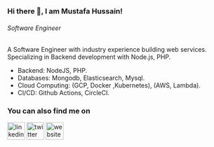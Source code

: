 ### Hi there 👋, I am Mustafa Hussain!
###### *Software Engineer*

A Software Engineer with industry experience building web services. Specializing in Backend development with Node.js, PHP. 

* Backend: NodeJS, PHP.
* Databases: Mongodb, Elasticsearch, Mysql.
* Cloud Computing: (GCP, Docker ,Kubernetes), (AWS, Lambda).
* CI/CD: Github Actions, CircleCI.


### You can also find me on
[<img src='https://cdn.jsdelivr.net/npm/simple-icons@3.0.1/icons/linkedin.svg' alt='linkedin' height='40'>](https://www.linkedin.com/in/mustafah15/) [<img src='https://cdn.jsdelivr.net/npm/simple-icons@3.0.1/icons/twitter.svg' alt='twitter' height='40'>](https://twitter.com/mustafah_15)  [<img src='https://cdn.jsdelivr.net/npm/simple-icons@3.0.1/icons/icloud.svg' alt='website' height='40'>](https://mhussain.net)  
